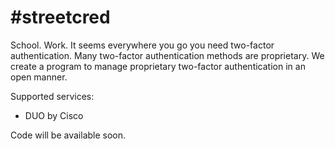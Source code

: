 # #streetcred

School. Work. It seems everywhere you go you need two-factor authentication.
Many two-factor authentication methods are proprietary. We create a program to manage proprietary two-factor authentication in an open manner.

Supported services:
-  DUO by Cisco

Code will be available soon.
